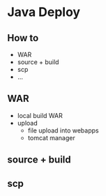# Java Deploy

## How to
- WAR
- source + build
- scp
- ...

## WAR
- local build WAR
- upload
  * file upload into webapps
  * tomcat manager


## source + build

## scp
